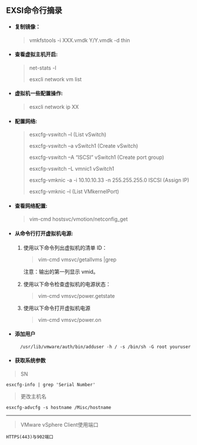## EXSI命令行摘录

* #### 复制镜像：

	>vmkfstools -i XXX.vmdk  Y/Y.vmdk -d thin

* #### 查看虚拟主机开启:

	>net-stats -l 
	>
	>esxcli  network  vm list

* #### 虚拟机一些配置操作:

	>esxcli  network ip XX


* #### 配置网络:
	>esxcfg-vswitch –l (List vSwitch)
	>
	>esxcfg-vswitch –a vSwitch1 (Create vSwitch)
	>
	>esxcfg-vswitch –A “ISCSI” vSwitch1 (Create port group)
	>
	>esxcfg-vswitch –L vmnic1 vSwitch1
	>
	>esxcfg-vmknic -a -i 10.10.10.33 -n 255.255.255.0 ISCSI (Assign IP)
	>
	>esxcfg-vmknic –l (List VMkernelPort) 
 
* #### 查看网络配置:

	>vim-cmd hostsvc/vmotion/netconfig_get

* #### 从命令行打开虚拟机电源:

	1. 使用以下命令列出虚拟机的清单 ID：

		>vim-cmd vmsvc/getallvms |grep <vm name>
	
		注意：输出的第一列显示 vmid。


	2. 使用以下命令检查虚拟机的电源状态：

		>vim-cmd vmsvc/power.getstate <vmid>


	3. 使用以下命令打开虚拟机电源

		>vim-cmd vmsvc/power.on <vmid>

* #### 添加用户

		/usr/lib/vmware/auth/bin/adduser -h / -s /bin/sh -G root youruser

* #### 获取系统参数

> SN

	esxcfg-info | grep 'Serial Number'

> 更改主机名

	esxcfg-advcfg -s hostname /Misc/hostname

***
>VMware vSphere Client使用端口

	HTTPS(443)与902端口
